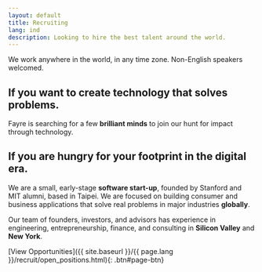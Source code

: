 ```yaml
---
layout: default
title: Recruiting
lang: ind
description: Looking to hire the best talent around the world.
---
```




We work anywhere in the world, in any time zone. Non-English speakers welcomed.

## If you want to create technology that solves problems.

Fayre is searching for a few **brilliant minds** to join our hunt for impact through technology.

## If you are hungry for your footprint in the digital era.

We are a small, early-stage **software start-up**, founded by Stanford and MIT alumni, based in Taipei. We are focused on building consumer and business applications that solve real problems in major industries **globally**.

Our team of founders, investors, and advisors has experience in engineering, entrepreneurship, finance, and consulting in **Silicon Valley** and **New York**.

[View Opportunities]({{ site.baseurl }}/{{ page.lang }}/recruit/open_positions.html){: .btn#page-btn}